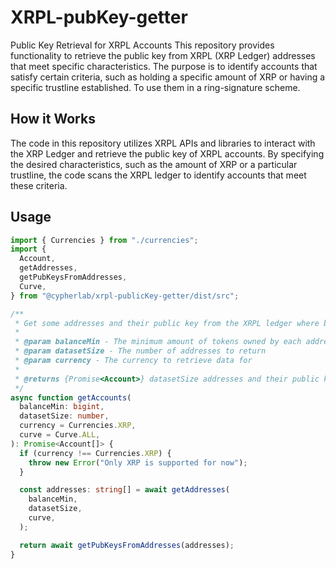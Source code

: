 # XRPL-pubKey-getter

Public Key Retrieval for XRPL Accounts
This repository provides functionality to retrieve the public key from XRPL (XRP Ledger) addresses that meet specific characteristics.
The purpose is to identify accounts that satisfy certain criteria, such as holding a specific amount of XRP or having a specific trustline established. To use them in a ring-signature scheme.

## How it Works

The code in this repository utilizes XRPL APIs and libraries to interact with the XRP Ledger and retrieve the public key of XRPL accounts. By specifying the desired characteristics, such as the amount of XRP or a particular trustline, the code scans the XRPL ledger to identify accounts that meet these criteria.

## Usage

```typescript
import { Currencies } from "./currencies";
import {
  Account,
  getAddresses,
  getPubKeysFromAddresses,
  Curve,
} from "@cypherlab/xrpl-publicKey-getter/dist/src";

/**
 * Get some addresses and their public key from the XRPL ledger where balance >= balanceMin
 *
 * @param balanceMin - The minimum amount of tokens owned by each address (in the smallest unit of XRP)
 * @param datasetSize - The number of addresses to return
 * @param currency - The currency to retrieve data for
 *
 * @returns {Promise<Account>} datasetSize addresses and their public key from the XRPL ledger where balance >= balanceMin
 */
async function getAccounts(
  balanceMin: bigint,
  datasetSize: number,
  currency = Currencies.XRP,
  curve = Curve.ALL,
): Promise<Account[]> {
  if (currency !== Currencies.XRP) {
    throw new Error("Only XRP is supported for now");
  }

  const addresses: string[] = await getAddresses(
    balanceMin,
    datasetSize,
    curve,
  );

  return await getPubKeysFromAddresses(addresses);
}
```
